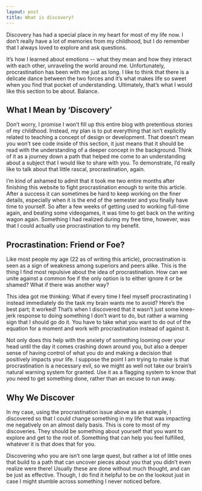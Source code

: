 ```yaml
---
layout: post
title: What is discovery?
---
```


Discovery has had a special place in my heart for most of my life now. I don’t really have a lot of memories from my childhood, but I do remember that I always loved to explore and ask questions.

It’s how I learned about emotions -- what they mean and how they interact with each other, unraveling the world around me. Unfortunately, procrastination has been with me just as long. I like to think that there is a delicate dance between the two forces and it’s what makes life so sweet when you find that pocket of understanding. Ultimately, that’s what I would like this section to be about. Balance.

## What I Mean by ‘Discovery’

Don’t worry, I promise I won’t fill up this entire blog with pretentious stories of my childhood. Instead, my plan is to put everything that isn’t explicitly related to teaching a concept of design or development. That doesn’t mean you won’t see code inside of this section, it just means that it should be read with the understanding of a deeper concept in the background.  Think of it as a journey down a path that helped me come to an understanding about a subject that I would like to share with you. To demonstrate, I’d really like to talk about that little rascal, procrastination, again.

I’m kind of ashamed to admit that it took me two entire months after finishing this website to fight procrastination enough to write this article. After a success it can sometimes be hard to keep working on the finer details, especially when it is the end of the semester and you finally have time to yourself. So after a few weeks of getting used to working full-time again, and beating some videogames, it was time to get back on the writing wagon again. Something I had realized during my free time, however, was that I could actually use procrastination to my benefit.

## Procrastination: Friend or Foe?

Like most people my age (22 as of writing this article), procrastination is seen as a sign of weakness among superiors and peers alike. This is the thing I find most repulsive about the idea of procrastination. How can we unite against a common foe if the only option is to either ignore it or be shamed? What if there was another way?

This idea got me thinking: What if every time I feel myself procrastinating I instead immediately do the task my brain wants me to avoid? Here’s the best part; it worked! That’s when I discovered that it wasn’t just some knee-jerk response to doing something I don’t want to do, but rather a warning sign that I should go do it. You have to take what you want to do out of the equation for a moment and work with procrastination instead of against it.

Not only does this help with the anxiety of something looming over your head until the day it comes crashing down around you, but also a deeper sense of having control of what you do and making a decision that positively impacts your life. I suppose the point I am trying to make is that procrastination is a necessary evil, so we might as well not take our brain’s natural warning system for granted. Use it as a flagging system to know that you need to get something done, rather than an excuse to run away.

## Why We Discover

In my case, using the procrastination issue above as an example, I discovered so that I could change something in my life that was impacting me negatively on an almost daily basis. This is core to most of my discoveries. They should be something about yourself that you want to explore and get to the root of. Something that can help you feel fulfilled, whatever it is that does that for you.  

Discovering who you are isn’t one large quest, but rather a lot of little ones that build to a path that can uncover pieces about you that you didn’t even realize were there! Usually these are done without much thought, and can be just as effective. Though, I do find it helpful to be on the lookout just in case I might stumble across something I never noticed before.
